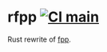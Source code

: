 # rfpp [![CI main](https://github.com/psyclaudeZ/rfpp/actions/workflows/ci.yml/badge.svg)](https://github.com/psyclaudeZ/rfpp/actions/workflows/ci.yml)

Rust rewrite of [fpp](https://github.com/facebook/PathPicker).
